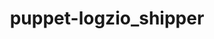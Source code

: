 ---
community-project: true
title: puppet-logzio_shipper
project-url: https://github.com/iwalz/puppet-logzio_shipper
logo:
  logofile: puppet.png
  orientation: vertical
shipping-summary:
  data-source: Puppet
---